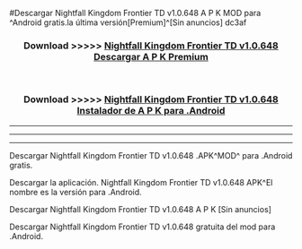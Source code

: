 #Descargar Nightfall Kingdom Frontier TD v1.0.648 A P K MOD para ^Android gratis.la última versión[Premium]^[Sin anuncios] dc3af



<div align="center">
<h3>Download >>>>> <a href="https://es-web.web.app/?es= Nightfall Kingdom Frontier TD v1.0.648">Nightfall Kingdom Frontier TD v1.0.648 Descargar A P K Premium</a></h3><br>

<h3>Download >>>>> <a href="https://es-web.web.app/?es= Nightfall Kingdom Frontier TD v1.0.648">Nightfall Kingdom Frontier TD v1.0.648 Instalador de A P K para .Android</a></h3>
</div>


----------------------------------------------------------

----------------------------------------------------------

----------------------------------------------------------

Descargar Nightfall Kingdom Frontier TD v1.0.648 .APK^MOD^ para .Android gratis.

Descargar la aplicación. Nightfall Kingdom Frontier TD v1.0.648 APK^El nombre es la versión para .Android.

Descargar Nightfall Kingdom Frontier TD v1.0.648 A P K [Sin anuncios]

Descargar Nightfall Kingdom Frontier TD v1.0.648 gratuita del mod para .Android.